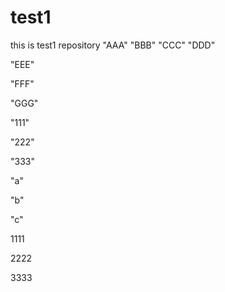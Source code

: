 # test1
this is test1 repository
"AAA" 
"BBB" 
"CCC" 
"DDD"

"EEE"

"FFF"

"GGG"

"111"

"222"

"333"

"a"

"b"

"c"

1111


2222


3333


